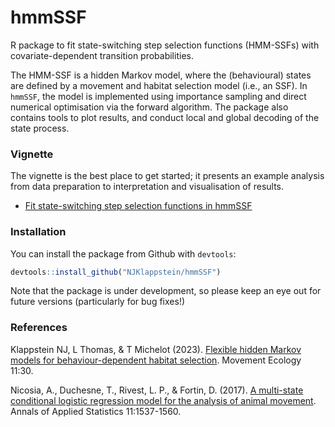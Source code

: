 # hmmSSF

R package to fit state-switching step selection functions (HMM-SSFs) with covariate-dependent transition probabilities. 

The HMM-SSF is a hidden Markov model, where the (behavioural) states are defined by a movement and habitat selection model (i.e., an SSF). In `hmmSSF`, the model is implemented using importance sampling and direct numerical optimisation via the forward algorithm. The package also contains tools to plot results, and conduct local and global decoding of the state process.

### Vignette

The vignette is the best place to get started; it presents an example analysis from data preparation to interpretation and visualisation of results.

- [Fit state-switching step selection functions in hmmSSF](https://github.com/NJKlappstein/hmmSSF/blob/main/vignettes/hmmSSF_introduction.pdf)

### Installation

You can install the package from Github with `devtools`:
``` R
devtools::install_github("NJKlappstein/hmmSSF")
```

Note that the package is under development, so please keep an eye out for future versions (particularly for bug fixes!)

### References

Klappstein NJ, L Thomas, & T Michelot (2023). [Flexible hidden Markov models for behaviour-dependent habitat selection](https://movementecologyjournal.biomedcentral.com/articles/10.1186/s40462-023-00392-3). Movement Ecology 11:30.

Nicosia, A., Duchesne, T., Rivest, L. P., & Fortin, D. (2017). [A multi-state conditional logistic regression model for the analysis of animal movement](https://projecteuclid.org/journals/annals-of-applied-statistics/volume-11/issue-3/A-multi-state-conditional-logistic-regression-model-for-the-analysis/10.1214/17-AOAS1045.full). Annals of Applied Statistics 11:1537-1560.



